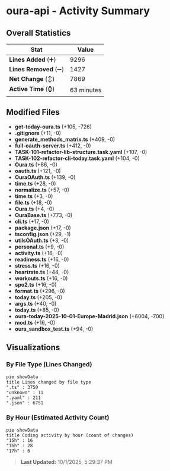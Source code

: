 # oura-api - Activity Summary 

## Overall Statistics

| Stat                   | Value                                                             |
| ---------------------- | ----------------------------------------------------------------- |
| **Lines Added** (➕)   | 9296                                          |
| **Lines Removed** (➖) | 1427                                        |
| **Net Change** (↕)    | 7869                |
| **Active Time** (⌚)   | 63 minutes |


## Modified Files
- **get-today-oura.ts** (+105, -726)
- **.gitignore** (+11, -0)
- **generate_methods_matrix.ts** (+409, -0)
- **full-oauth-server.ts** (+412, -0)
- **TASK-101-refactor-lib-structure.task.yaml** (+107, -0)
- **TASK-102-refactor-cli-today.task.yaml** (+104, -0)
- **Oura.ts** (+66, -0)
- **oauth.ts** (+121, -0)
- **OuraOAuth.ts** (+139, -0)
- **time.ts** (+28, -0)
- **normalize.ts** (+57, -0)
- **time.ts** (+3, -0)
- **file.ts** (+18, -0)
- **Oura.ts** (+4, -0)
- **OuraBase.ts** (+773, -0)
- **cli.ts** (+17, -0)
- **package.json** (+17, -0)
- **tsconfig.json** (+29, -1)
- **utilsOAuth.ts** (+3, -0)
- **personal.ts** (+9, -0)
- **activity.ts** (+16, -0)
- **readiness.ts** (+16, -0)
- **stress.ts** (+16, -0)
- **heartrate.ts** (+44, -0)
- **workouts.ts** (+16, -0)
- **spo2.ts** (+16, -0)
- **format.ts** (+296, -0)
- **today.ts** (+205, -0)
- **args.ts** (+40, -0)
- **today.ts** (+85, -0)
- **oura-today-2025-10-01-Europe-Madrid.json** (+6004, -700)
- **mod.ts** (+16, -0)
- **oura_sandbox_test.ts** (+94, -0)

## Visualizations

### By File Type (Lines Changed)

```mermaid
pie showData
title Lines changed by file type
".ts" : 3750
"unknown" : 11
".yaml" : 211
".json" : 6751
```

### By Hour (Estimated Activity Count)

```mermaid
pie showData
title Coding activity by hour (count of changes)
"15h" : 16
"16h" : 28
"17h" : 6
```


> **Last Updated:** 10/1/2025, 5:29:37 PM
